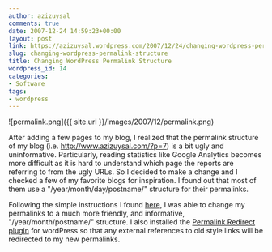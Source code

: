 ```yaml
---
author: azizuysal
comments: true
date: 2007-12-24 14:59:23+00:00
layout: post
link: https://azizuysal.wordpress.com/2007/12/24/changing-wordpress-permalink-structure/
slug: changing-wordpress-permalink-structure
title: Changing WordPress Permalink Structure
wordpress_id: 14
categories:
- Software
tags:
- wordpress
---
```


![permalink.png]({{ site.url }}/images/2007/12/permalink.png)

After adding a few pages to my blog, I realized that the permalink structure of my blog (i.e. http://www.azizuysal.com/?p=7) is a bit ugly and uninformative. Particularly, reading statistics like Google Analytics becomes more difficult as it is hard to understand which page the reports are referring to from the ugly URLs. So I decided to make a change and I checked a few of my favorite blogs for inspiration. I found out that most of them use a "/year/month/day/postname/" structure for their permalinks.

Following the simple instructions I found [here](http://www.searchenginejournal.com/seo-friendly-url-structure/4556/), I was able to change my permalinks to a much more friendly, and informative, "/year/month/postname/" structure. I also installed the [Permalink Redirect plugin](http://scott.yang.id.au/code/permalink-redirect/) for wordPress so that any external references to old style links will be redirected to my new permalinks.
